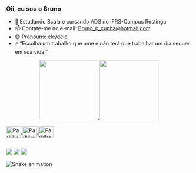 ### Oii, eu sou o Bruno

- 🌱 Estudando Scala e cursando ADS no IFRS-Campus Restinga
- 📫 Contate-me no e-mail: Bruno_p_cunha@hotmail.com
- 😄 Pronouns: ele/dele
- ⚡ “Escolha um trabalho que ame e não terá que trabalhar um dia sequer em sua vida.”

<div align="center">
  <a href="https://www.linkedin.com/in/upadilhaa/">
  <img height="160em" src="https://github-readme-stats.vercel.app/api?username=uPadilhaa&show_icons=true&theme=dark&include_all_commits=true&count_private=true"/>
  <img height="160em" src="https://github-readme-stats.vercel.app/api/top-langs/?username=uPadilhaa&layout=compact&langs_count=7&theme=dark"/>
</div>

<div style="display: inline_block"><br>
  <img align="center" alt="Padilha-Python" height="30" width="40" src="https://cdn.jsdelivr.net/gh/devicons/devicon/icons/python/python-original.svg" />
  <img align="center" alt="Padilha-sql" height="30" width="40" <img src="https://cdn.jsdelivr.net/gh/devicons/devicon/icons/mysql/mysql-original.svg" />
  <img align="center" alt="Padilha-Java" height="30" width="40" src="https://cdn.jsdelivr.net/gh/devicons/devicon/icons/java/java-original.svg">
</div>

##

<div> 
  <a href="https://instagram.com/bpadilha09" target="_blank"><img src="https://img.shields.io/badge/-Instagram-%23E4405F?style=for-the-badge&logo=instagram&logoColor=white" target="_blank"></a>
  <a href="https://www.linkedin.com/in/upadilhaa" target="_blank"><img src="https://img.shields.io/badge/-LinkedIn-%230077B5?style=for-the-badge&logo=linkedin&logoColor=white" target="_blank"></a>
  <a href="mailto:bruno_p_cunha@hotmail.com" target="_blank"><img src="https://img.shields.io/badge/Microsoft_Outlook-0078D4?style=for-the-badge&logo=microsoft-outlook&logoColor=white" target="_blank"></a>
</div>

![Snake animation](https://github.com/uPadilhaa/uPadilhaa/blob/output/github-contribution-grid-snake.svg)
